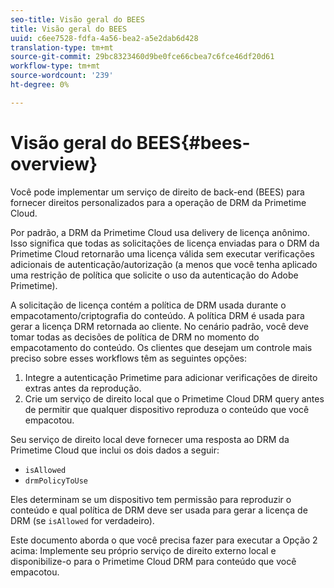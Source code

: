 ```yaml
---
seo-title: Visão geral do BEES
title: Visão geral do BEES
uuid: c6ee7528-fdfa-4a56-bea2-a5e2dab6d428
translation-type: tm+mt
source-git-commit: 29bc8323460d9be0fce66cbea7c6fce46df20d61
workflow-type: tm+mt
source-wordcount: '239'
ht-degree: 0%

---
```



# Visão geral do BEES{#bees-overview}

Você pode implementar um serviço de direito de back-end (BEES) para fornecer direitos personalizados para a operação de DRM da Primetime Cloud.

Por padrão, a DRM da Primetime Cloud usa delivery de licença anônimo. Isso significa que todas as solicitações de licença enviadas para o DRM da Primetime Cloud retornarão uma licença válida sem executar verificações adicionais de autenticação/autorização (a menos que você tenha aplicado uma restrição de política que solicite o uso da autenticação do Adobe Primetime).

A solicitação de licença contém a política de DRM usada durante o empacotamento/criptografia do conteúdo. A política DRM é usada para gerar a licença DRM retornada ao cliente. No cenário padrão, você deve tomar todas as decisões de política de DRM no momento do empacotamento do conteúdo. Os clientes que desejam um controle mais preciso sobre esses workflows têm as seguintes opções:

1. Integre a autenticação Primetime para adicionar verificações de direito extras antes da reprodução.
1. Crie um serviço de direito local que o Primetime Cloud DRM query antes de permitir que qualquer dispositivo reproduza o conteúdo que você empacotou.

Seu serviço de direito local deve fornecer uma resposta ao DRM da Primetime Cloud que inclui os dois dados a seguir:

* `isAllowed`
* `drmPolicyToUse`

Eles determinam se um dispositivo tem permissão para reproduzir o conteúdo e qual política de DRM deve ser usada para gerar a licença de DRM (se `isAllowed` for verdadeiro).

Este documento aborda o que você precisa fazer para executar a Opção 2 acima: Implemente seu próprio serviço de direito externo local e disponibilize-o para o Primetime Cloud DRM para conteúdo que você empacotou.
